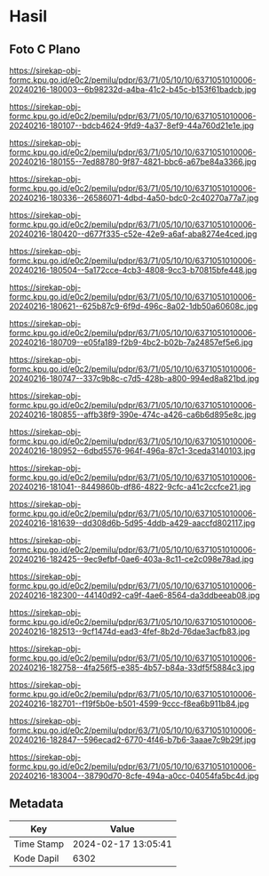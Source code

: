 # Hasil

## Foto C Plano

https://sirekap-obj-formc.kpu.go.id/e0c2/pemilu/pdpr/63/71/05/10/10/6371051010006-20240216-180003--6b98232d-a4ba-41c2-b45c-b153f61badcb.jpg

https://sirekap-obj-formc.kpu.go.id/e0c2/pemilu/pdpr/63/71/05/10/10/6371051010006-20240216-180107--bdcb4624-9fd9-4a37-8ef9-44a760d21e1e.jpg

https://sirekap-obj-formc.kpu.go.id/e0c2/pemilu/pdpr/63/71/05/10/10/6371051010006-20240216-180155--7ed88780-9f87-4821-bbc6-a67be84a3366.jpg

https://sirekap-obj-formc.kpu.go.id/e0c2/pemilu/pdpr/63/71/05/10/10/6371051010006-20240216-180336--26586071-4dbd-4a50-bdc0-2c40270a77a7.jpg

https://sirekap-obj-formc.kpu.go.id/e0c2/pemilu/pdpr/63/71/05/10/10/6371051010006-20240216-180420--d677f335-c52e-42e9-a6af-aba8274e4ced.jpg

https://sirekap-obj-formc.kpu.go.id/e0c2/pemilu/pdpr/63/71/05/10/10/6371051010006-20240216-180504--5a172cce-4cb3-4808-9cc3-b70815bfe448.jpg

https://sirekap-obj-formc.kpu.go.id/e0c2/pemilu/pdpr/63/71/05/10/10/6371051010006-20240216-180621--625b87c9-6f9d-496c-8a02-1db50a60608c.jpg

https://sirekap-obj-formc.kpu.go.id/e0c2/pemilu/pdpr/63/71/05/10/10/6371051010006-20240216-180709--e05fa189-f2b9-4bc2-b02b-7a24857ef5e6.jpg

https://sirekap-obj-formc.kpu.go.id/e0c2/pemilu/pdpr/63/71/05/10/10/6371051010006-20240216-180747--337c9b8c-c7d5-428b-a800-994ed8a821bd.jpg

https://sirekap-obj-formc.kpu.go.id/e0c2/pemilu/pdpr/63/71/05/10/10/6371051010006-20240216-180855--affb38f9-390e-474c-a426-ca6b6d895e8c.jpg

https://sirekap-obj-formc.kpu.go.id/e0c2/pemilu/pdpr/63/71/05/10/10/6371051010006-20240216-180952--6dbd5576-964f-496a-87c1-3ceda3140103.jpg

https://sirekap-obj-formc.kpu.go.id/e0c2/pemilu/pdpr/63/71/05/10/10/6371051010006-20240216-181041--8449860b-df86-4822-9cfc-a41c2ccfce21.jpg

https://sirekap-obj-formc.kpu.go.id/e0c2/pemilu/pdpr/63/71/05/10/10/6371051010006-20240216-181639--dd308d6b-5d95-4ddb-a429-aaccfd802117.jpg

https://sirekap-obj-formc.kpu.go.id/e0c2/pemilu/pdpr/63/71/05/10/10/6371051010006-20240216-182425--9ec9efbf-0ae6-403a-8c11-ce2c098e78ad.jpg

https://sirekap-obj-formc.kpu.go.id/e0c2/pemilu/pdpr/63/71/05/10/10/6371051010006-20240216-182300--44140d92-ca9f-4ae6-8564-da3ddbeeab08.jpg

https://sirekap-obj-formc.kpu.go.id/e0c2/pemilu/pdpr/63/71/05/10/10/6371051010006-20240216-182513--9cf1474d-ead3-4fef-8b2d-76dae3acfb83.jpg

https://sirekap-obj-formc.kpu.go.id/e0c2/pemilu/pdpr/63/71/05/10/10/6371051010006-20240216-182758--4fa256f5-e385-4b57-b84a-33df5f5884c3.jpg

https://sirekap-obj-formc.kpu.go.id/e0c2/pemilu/pdpr/63/71/05/10/10/6371051010006-20240216-182701--f19f5b0e-b501-4599-9ccc-f8ea6b911b84.jpg

https://sirekap-obj-formc.kpu.go.id/e0c2/pemilu/pdpr/63/71/05/10/10/6371051010006-20240216-182847--596ecad2-6770-4f46-b7b6-3aaae7c9b29f.jpg

https://sirekap-obj-formc.kpu.go.id/e0c2/pemilu/pdpr/63/71/05/10/10/6371051010006-20240216-183004--38790d70-8cfe-494a-a0cc-04054fa5bc4d.jpg


## Metadata

| Key        | Value               |
| ---------- | ------------------- |
| Time Stamp | 2024-02-17 13:05:41 |
| Kode Dapil | 6302                |



